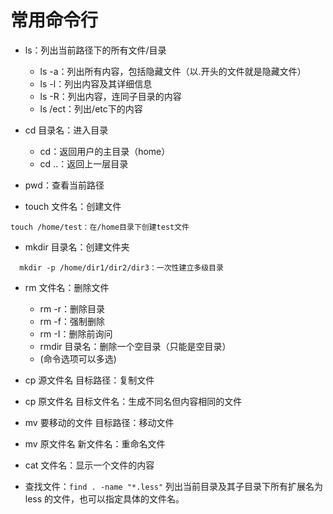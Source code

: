 # 常用命令行

- ls：列出当前路径下的所有文件/目录
  - ls -a：列出所有内容，包括隐藏文件（以.开头的文件就是隐藏文件）
  - ls -l：列出内容及其详细信息
  - ls -R：列出内容，连同子目录的内容
  - ls /ect：列出/etc下的内容

- cd 目录名：进入目录
  - cd：返回用户的主目录（home）
  - cd ..：返回上一层目录

- pwd：查看当前路径

- touch 文件名：创建文件

```shell
touch /home/test：在/home目录下创建test文件
```

- mkdir 目录名：创建文件夹

```shell
  mkdir -p /home/dir1/dir2/dir3：一次性建立多级目录
```

- rm 文件名：删除文件
  - rm -r：删除目录
  - rm -f：强制删除
  - rm -I：删除前询问
  - rmdir 目录名：删除一个空目录（只能是空目录）
  - (命令选项可以多选)

- cp 源文件名 目标路径：复制文件

- cp 原文件名 目标文件名：生成不同名但内容相同的文件

- mv 要移动的文件 目标路径：移动文件

- mv 原文件名 新文件名：重命名文件

- cat 文件名：显示一个文件的内容

- 查找文件：`find . -name "*.less"` 列出当前目录及其子目录下所有扩展名为 less 的文件，也可以指定具体的文件名。
